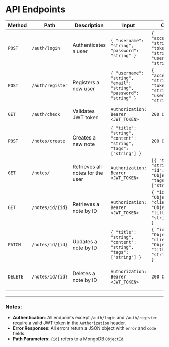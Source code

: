 # API Endpoints

| **Method** | **Path**               | **Description**                     | **Input**                                                                 | **Output**                                                                 | **Errors**                                                                 |
|------------|------------------------|-------------------------------------|---------------------------------------------------------------------------|----------------------------------------------------------------------------|----------------------------------------------------------------------------|
| `POST`     | `/auth/login`          | Authenticates a user                | `{ "username": "string", "password": "string" }`                          | `{ "acces_token": "string", "token_type": "string", "username": "string" }`| `400`: Missing credentials, `401`: Wrong credentials, `500`: Token error   |
| `POST`     | `/auth/register`       | Registers a new user                | `{ "username": "string", "email": "string", "password": "string" }`       | `{ "acces_token": "string", "token_type": "string", "username": "string" }`| `400`: Missing credentials, `409`: User exists, `500`: Token/database error|
| `GET`      | `/auth/check`          | Validates JWT token                 | `Authorization: Bearer <JWT_TOKEN>`                                       | `200 OK`                                                                   | `401`: Invalid/expired token                                              |
| `POST`     | `/notes/create`        | Creates a new note                  | `{ "title": "string", "content": "string", "tags": ["string"] }`          | `200 OK`                                                                   | `401`: Invalid token, `500`: Database error                               |
| `GET`      | `/notes/`              | Retrieves all notes for the user    | `Authorization: Bearer <JWT_TOKEN>`                                       | `[{ "title": "string", "id": "ObjectId", "tags": ["string"] }]`            | `401`: Invalid token, `500`: Database error                               |
| `GET`      | `/notes/id/{id}`       | Retrieves a note by ID              | `Authorization: Bearer <JWT_TOKEN>`                                       | `{ "id": "ObjectId", "client_id": "ObjectId", "title": "string", ... }`    | `401`: Invalid token, `404`: Note not found, `500`: Database error         |
| `PATCH`    | `/notes/id/{id}`       | Updates a note by ID                | `{ "title": "string", "content": "string", "tags": ["string"] }`          | `{ "id": "ObjectId", "client_id": "ObjectId", "title": "string", ... }`                                                      | `401`: Invalid token, `404`: Note not found, `500`: Database error         |
| `DELETE`   | `/notes/id/{id}`       | Deletes a note by ID                | `Authorization: Bearer <JWT_TOKEN>`                                       | `200 OK`                                                                   | `401`: Invalid token, `404`: Note not found, `500`: Database error         |

---

### Notes:
- **Authentication**: All endpoints except `/auth/login` and `/auth/register` require a valid JWT token in the `Authorization` header.
- **Error Responses**: All errors return a JSON object with `error` and `code` fields.
- **Path Parameters**: `{id}` refers to a MongoDB `ObjectId`.